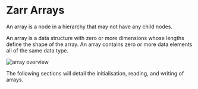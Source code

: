 # Zarr Arrays

An array is a node in a hierarchy that may not have any child nodes.

An array is a data structure with zero or more dimensions whose lengths define the shape of the array.
An array contains zero or more data elements all of the same data type.

![array overview](https://zarr-specs.readthedocs.io/en/latest/_images/terminology-read.excalidraw.png)

The following sections will detail the initialisation, reading, and writing of arrays.
